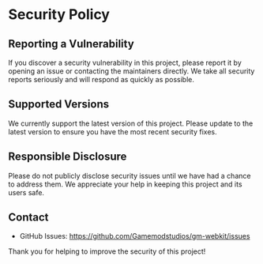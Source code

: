 # Security Policy

## Reporting a Vulnerability

If you discover a security vulnerability in this project, please report it by opening an issue or contacting the maintainers directly. We take all security reports seriously and will respond as quickly as possible.

## Supported Versions

We currently support the latest version of this project. Please update to the latest version to ensure you have the most recent security fixes.

## Responsible Disclosure

Please do not publicly disclose security issues until we have had a chance to address them. We appreciate your help in keeping this project and its users safe.

## Contact

- GitHub Issues: <https://github.com/Gamemodstudios/gm-webkit/issues>

Thank you for helping to improve the security of this project!
